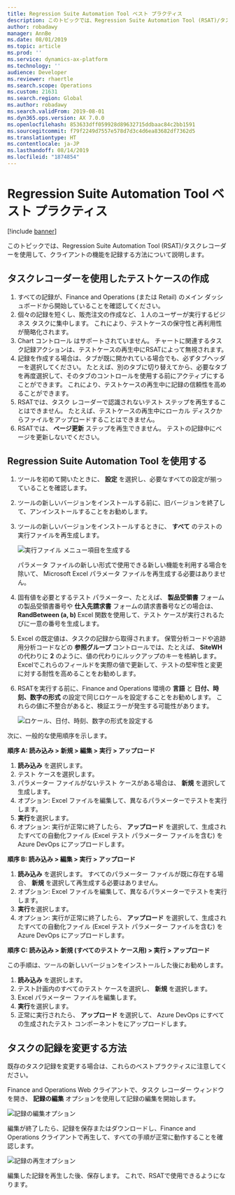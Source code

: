 ```yaml
---
title: Regression Suite Automation Tool ベスト プラクティス
description: このトピックでは、Regression Suite Automation Tool (RSAT)/タスクレコーダーを使用して、クライアントの機能を記録する方法について説明します。
author: robadawy
manager: AnnBe
ms.date: 08/01/2019
ms.topic: article
ms.prod: ''
ms.service: dynamics-ax-platform
ms.technology: ''
audience: Developer
ms.reviewer: rhaertle
ms.search.scope: Operations
ms.custom: 21631
ms.search.region: Global
ms.author: robadawy
ms.search.validFrom: 2019-08-01
ms.dyn365.ops.version: AX 7.0.0
ms.openlocfilehash: 853633dff059928d89632715ddbaac84c2bb1591
ms.sourcegitcommit: f79f2249d7557e578d7d3c4d6ea83682df7362d5
ms.translationtype: HT
ms.contentlocale: ja-JP
ms.lasthandoff: 08/14/2019
ms.locfileid: "1874854"
---
```

# <a name="regression-suite-automation-tool-best-practices"></a>Regression Suite Automation Tool ベスト プラクティス

[!include [banner](../../includes/banner.md)]

このトピックでは、Regression Suite Automation Tool (RSAT)/タスクレコーダーを使用して、クライアントの機能を記録する方法について説明します。

## <a name="authoring-test-cases-using-the-task-recorder"></a>タスクレコーダーを使用したテストケースの作成

1. すべての記録が、Finance and Operations (または Retail) のメイン ダッシュボードから開始していることを確認してください。
2. 個々の記録を短くし、販売注文の作成など、１人のユーザーが実行するビジネス タスクに集中します。 これにより、テストケースの保守性と再利用性が簡略化されます。
3. Chart コントロール はサポートされていません。 チャートに関連するタスク記録アクションは、テストケースの再生中にRSATによって無視されます。
4. 記録を作成する場合は、タブが既に開かれている場合でも、必ずタブヘッダーを選択してください。 たとえば、別のタブに切り替えてから、必要なタブを再度選択して、そのタブのコントロールを使用する前にアクティブにすることができます。 これにより、テストケースの再生中に記録の信頼性を高めることができます。
5. RSATでは、タスク レコーダーで認識されないテスト ステップを再生することはできません。 たとえば、テストケースの再生中にローカル ディスクからファイルをアップロードすることはできません。
6. RSATでは、 **ページ更新** ステップを再生できません。 テストの記録中にページを更新しないでください。

## <a name="using-the-regression-suite-automation-tool"></a>Regression Suite Automation Tool を使用する 

1. ツールを初めて開いたときに、 **設定** を選択し、必要なすべての設定が揃っていることを確認します。 
2. ツールの新しいバージョンをインストールする前に、旧バージョンを終了して、アンインストールすることをお勧めします。 
3. ツールの新しいバージョンをインストールするときに、 **すべて** のテストの実行ファイルを再生成します。
 
    ![実行ファイル メニュー項目を生成する](media/generate-execution-files.png)

    パラメータ ファイルの新しい形式で使用できる新しい機能を利用する場合を除いて、 Microsoft Excel パラメータ ファイルを再生成する必要はありません。

4. 固有値を必要とするテスト パラメーター、たとえば、 **製品受領書** フォームの製品受領書番号や **仕入先請求書** フォームの請求書番号などの場合は、 **RandBetween (a, b)** Excel 関数を使用して、テスト ケースが実行されるたびに一意の番号を生成します。
5. Excel の既定値は、タスクの記録から取得されます。 保管分析コードや追跡用分析コードなどの **参照グループ** コントロールでは、たとえば、 **SiteWH** の代わりに **2** のように、値の代わりにルックアップのキーを格納します。 Excelでこれらのフィールドを実際の値で更新して、テストの堅牢性と変更に対する耐性を高めることをお勧めします。
6. RSATを実行する前に、Finance and Operations 環境の **言語** と **日付、時刻、数字の形式** の設定で同じロケールを設定することをお勧めします。 これらの値に不整合があると、検証エラーが発生する可能性があります。   

    ![ロケール、日付、時刻、数字の形式を設定する](media/locale.png)

次に、一般的な使用順序を示します。

**順序 A: 読み込み > 新規 > 編集 > 実行 > アップロード**

1. **読み込み** を選択します。
2. テスト ケースを選択します。
3. パラメーター ファイルがないテスト ケースがある場合は、 **新規** を選択して生成します。 
4. オプション: Excel ファイルを編集して、異なるパラメーターでテストを実行します。
5. **実行**を選択します。
6. オプション: 実行が正常に終了したら、 **アップロード** を選択して、生成されたすべての自動化ファイル (Excel テスト パラメーター ファイルを含む) を Azure DevOps にアップロードします。 

**順序 B: 読み込み > 編集 > 実行 > アップロード**

1. **読み込み** を選択します。 すべてのパラメーター ファイルが既に存在する場合、 **新規** を選択して再生成する必要はありません。
2. オプション: Excel ファイルを編集して、異なるパラメーターでテストを実行します。
3. **実行**を選択します。
4. オプション: 実行が正常に終了したら、 **アップロード** を選択して、生成されたすべての自動化ファイル (Excel テスト パラメーター ファイルを含む) を Azure DevOps にアップロードします。 

**順序 C: 読み込み > 新規 (すべてのテスト ケース用) > 実行 > アップロード**

この手順は、ツールの新しいバージョンをインストールした後にお勧めします。 

1. **読み込み** を選択します。 
2. テスト計画内のすべてのテスト ケースを選択し、 **新規** を選択します。
3. Excel パラメーター ファイルを編集します。
4. **実行**を選択します。
5. 正常に実行されたら、 **アップロード** を選択して、 Azure DevOps にすべての生成されたテスト コンポーネントをにアップロードします。 

## <a name="how-to-modify-a-task-recording"></a>タスクの記録を変更する方法

既存のタスク記録を変更する場合は、これらのベストプラクティスに注意してください。 

Finance and Operations Web クライアントで、タスク レコーダー ウィンドウを開き、 **記録の編集** オプションを使用して記録の編集を開始します。

![記録の編集オプション](media/edit-recording.png)
  
編集が終了したら、記録を保存またはダウンロードし、Finance and Operations クライアントで再生して、すべての手順が正常に動作することを確認します。

![記録の再生オプション](media/playback-recording.png)
 
編集した記録を再生した後、保存します。 これで、RSATで使用できるようになります。

